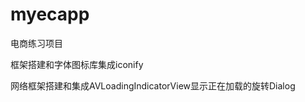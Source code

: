 # myecapp
电商练习项目
<!-- 2018-6-1-->
框架搭建和字体图标库集成iconify
<!-- 2018-6-2-->
网络框架搭建和集成AVLoadingIndicatorView显示正在加载的旋转Dialog